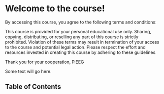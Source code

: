 # Welcome to the course!
By accessing this course, you agree to the following terms and conditions:

This course is provided for your personal educational use only.
Sharing, copying, distributing, or reselling any part of this course is strictly prohibited.
Violation of these terms may result in termination of your access to the course and potential legal action.
Please respect the effort and resources invested in creating this course by adhering to these guidelines.

Thank you for your cooperation, PiEEG


Some text will go here.

## Table of Contents

```{tableofcontents}
```
